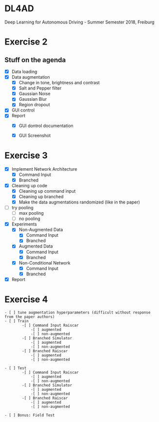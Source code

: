 # DL4AD
Deep Learning for Autonomous Driving - Summer Semester 2018, Freiburg

# Exercise 2
## Stuff on the agenda

- [X] Data loading
- [X] Data augmentation
    - [X] Change in tone, brightness and contrast
    - [X] Salt and Pepper filter
    - [X] Gaussian Noise
    - [X] Gaussian Blur
    - [X] Region dropout
- [X] GUI control
- [X] Report
    - [X] GUI dontrol documentation
    - [X] GUI Screenshot



# Exercise 3
- [X] Implement Network Architecture
    - [X] Command Input
    - [X] Branched
    
- [X] Cleaning up code
    - [X] Cleaning up command input
    - [X] Cleaning up branched
    - [X] Make the data augmentations randomized (like in the paper)
    
- [ ] try pooling
    - [ ] max pooling
    - [ ] no pooling
    
- [X] Experiments
    - [X] Non-Augmented Data
        - [X] Command Input
        - [X] Branched
    - [X] Augmented Data
        - [X] Command Input
        - [X] Branched
    - [X] Non-Conditional Network
        - [X] Command Input
        - [X] Branched

- [X] Report

# Exercise 4

    - [ ] tune augmentation hyperparameters (difficult without response from the paper authors)
    - [ ] Train
            -[ ] Command Input Raiscar
                -[ ] augmented
                -[ ] non-augmented
            -[ ] Branched Simulator
                -[ ] augmented
                -[ ] non-augmented
            -[ ] Branched Raiscar
                -[ ] augmented
                -[ ] non-augmented
            
    - [ ] Test           
            -[ ] Command Input Raiscar
                -[ ] augmented
                -[ ] non-augmented
            -[ ] Branched Simulator
                -[ ] augmented
                -[ ] non-augmented
            -[ ] Branched Raiscar
                -[ ] augmented
                -[ ] non-augmented
                
    - [ ] Bonus: Field Test
    
    
    
